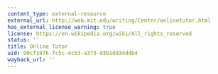 ```yaml
---
content_type: external-resource
external_url: http://web.mit.edu/writing/Center/onlinetutor.html
has_external_license_warning: true
license: https://en.wikipedia.org/wiki/All_rights_reserved
status: ''
title: Online Tutor
uid: 90cf1976-fc5c-4c53-a373-d3b1d934ddb4
wayback_url: ''
---
```

